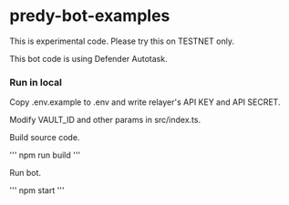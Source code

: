 predy-bot-examples
=====

This is experimental code. Please try this on TESTNET only.

This bot code is using Defender Autotask.


### Run in local

Copy .env.example to .env and write relayer's API KEY and API SECRET.

Modify VAULT_ID and other params in src/index.ts.

Build source code.

'''
npm run build
'''


Run bot.

'''
npm start
'''
